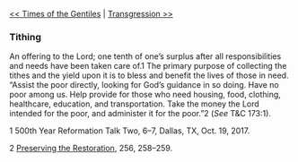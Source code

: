[<< Times of the Gentiles](Times%20of%20the%20Gentiles.md)  |  [Transgression >>](Transgression.md)

### Tithing
An offering to the Lord; one tenth of one’s surplus after all responsibilities and needs have been taken care of.1 The primary purpose of collecting the tithes and the yield upon it is to bless and benefit the lives of those in need. “Assist the poor directly, looking for God’s guidance in so doing. Have no poor among us. Help provide for those who need housing, food, clothing, healthcare, education, and transportation. Take the money the Lord intended for the poor, and administer it for the poor.”2 (*See* T&C 173:1).



1 500th Year Reformation Talk Two, 6–7, Dallas, TX, Oct. 19, 2017.


2
[Preserving the Restoration](#), 256, 258–259.